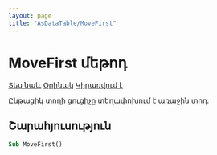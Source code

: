 ```yaml
---
layout: page
title: "AsDataTable/MoveFirst"
---
```



# MoveFirst մեթոդ

[Տես նաև](../AsDataTable.md) [Օրինակ](../../Examples/AsDataTable.md) [Կիրառվում է](../AsDataTable.md)

Ընթացիկ տողի ցուցիչը տեղափոխում է առաջին տող:

## Շարահյուսություն

``` vb
Sub MoveFirst()
```